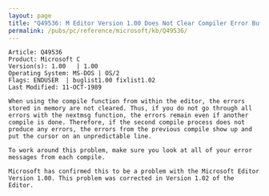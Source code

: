```yaml
---
layout: page
title: "Q49536: M Editor Version 1.00 Does Not Clear Compiler Error Buffer"
permalink: /pubs/pc/reference/microsoft/kb/Q49536/
---
```


	Article: Q49536
	Product: Microsoft C
	Version(s): 1.00   | 1.00
	Operating System: MS-DOS | OS/2
	Flags: ENDUSER  | buglist1.00 fixlist1.02
	Last Modified: 11-OCT-1989
	
	When using the compile function from within the editor, the errors
	stored in memory are not cleared. Thus, if you do not go through all
	errors with the nextmsg function, the errors remain even if another
	compile is done. Therefore, if the second compile process does not
	produce any errors, the errors from the previous compile show up and
	put the cursor on an unpredictable line.
	
	To work around this problem, make sure you look at all of your error
	messages from each compile.
	
	Microsoft has confirmed this to be a problem with the Microsoft Editor
	Version 1.00. This problem was corrected in Version 1.02 of the
	Editor.
